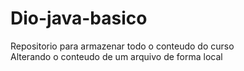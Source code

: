 # Dio-java-basico
Repositorio para armazenar todo o conteudo do curso  
Alterando o conteudo de um arquivo de forma local
